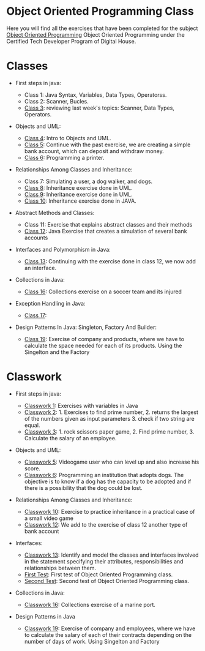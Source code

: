 # Object Oriented Programming Class
Here you will find all the exercises that have been completed for the subject [Object Oriented Programming](https://github.com/Pavelezl/Object-Oriented-Programming-CodingExercises/files/9871132/V2.-.Copia.de.Programa.de.Programacion.Orientada.a.Objetos.pdf) Object Oriented Programming under the Certified Tech Developer Program of Digital House.

# Classes
- First steps in java:
  - Class 1: Java Syntax, Variables, Data Types, Operatorss.
  - Class 2: Scanner, Bucles.
  - [Class 3](https://github.com/Pavelezl/Object-Oriented-Programming-CodingExercises/files/9872777/Ejercicio.profesor.3.docx.pdf): reviewing last week's topics: Scanner, Data Types, Operators. 
  
- Objects and UML:
  - [Class 4](https://github.com/Pavelezl/Object-Oriented-Programming-CodingExercises/files/9873821/Ejercicios.para.mesa.de.trabajo.-.Clase.4.docx.pdf): Intro to Objects and UML. 
  - [Class 5](https://github.com/Pavelezl/Object-Oriented-Programming-CodingExercises/files/9873821/Ejercicios.para.mesa.de.trabajo.-.Clase.4.docx.pdf): Continue with the past exercise, we are creating a simple bank account, which can deposit and withdraw money.
  - [Class 6](https://github.com/Pavelezl/Object-Oriented-Programming-CodingExercises/files/9874008/Ejercicio.Impresora.Alt.docx.1.pdf): Programming a printer.
  
- Relationships Among Classes and Inheritance:
  - Class 7: Simulating a user, a dog walker, and dogs.
  - [Class 8](https://github.com/Pavelezl/Object-Oriented-Programming-CodingExercises/files/9874502/Ejercicio.Herencia.Profe.C8.pdf): Inheritance exercise done in UML.
  - [Class 9](https://github.com/Pavelezl/Object-Oriented-Programming-CodingExercises/files/9874507/Ejercicio.integrador.clase.9.pdf): Inheritance exercise done in UML.
  - [Class 10](https://github.com/Pavelezl/Object-Oriented-Programming-CodingExercises/files/9879912/Ejercicio.Profesor.Clase.10.pdf): Inheritance exercise done in JAVA.

- Abstract Methods and Classes:
  - Class 11: Exercise that explains abstract classes and their methods
  - [Class 12](https://github.com/Pavelezl/Object-Oriented-Programming-CodingExercises/files/9881340/Ejercicio.para.Alumnos.docx.pdf): Java Exercise that creates a simulation of several bank accounts

- Interfaces and Polymorphism in Java:
  - [Class 13](https://github.com/Pavelezl/Object-Oriented-Programming-CodingExercises/files/9881340/Ejercicio.para.Alumnos.docx.pdf): Continuing with the exercise done in class 12, we now add an interface.

- Collections in Java:
  - [Class 16](https://github.com/Pavelezl/Object-Oriented-Programming-CodingExercises/files/9883083/Copia.de.Ejercicio.Colecciones.Profesor.docx.pdf): Collections exercise on a soccer team and its injured

- Exception Handling in Java:
  - [Class 17]( ): 

- Design Patterns In Java: Singleton, Factory And Builder: 
  - [Class 19]( ): Exercise of company and products, where we have to calculate the space needed for each of its products. Using the Singelton and the Factory
  

# Classwork
- First steps in java:
  - [Classwork 1](https://github.com/Pavelezl/Object-Oriented-Programming-CodingExercises/files/9872051/Ejercitacion.tipo.variables.docx.pdf): Exercises with variables in Java
  - [Classwork 2](https://github.com/Pavelezl/Object-Oriented-Programming-CodingExercises/files/9872051/Ejercitacion.tipo.variables.docx.pdf): 1. Exercises to find prime number, 2. returns the largest of the numbers given as input parameters 3. check if two string are equal.
  - [Classwork 3](https://github.com/Pavelezl/Object-Oriented-Programming-CodingExercises/files/9872825/Ejercitacion.mesa.de.trabajo.docx.pdf): 1. rock scissors paper game, 2. Find prime number, 3. Calculate the salary of an employee.
  
- Objects and UML:
  - [Classwork 5](https://github.com/Pavelezl/Object-Oriented-Programming-CodingExercises/files/9873961/Ejercicio.Mesa.de.trabajo.C5.pdf): Videogame user who can level up and also increase his score.
  - [Classwork 6](https://github.com/Pavelezl/Object-Oriented-Programming-CodingExercises/files/9874040/Ejercicio.para.mesa.de.trabajo.-.Clase.6.docx.1.pdf): Programming an institution that adopts dogs. The objective is to know if a dog has the capacity to be adopted and if there is a possibility that the dog could be lost.

- Relationships Among Classes and Inheritance:
  - [Classwork 10](https://github.com/Pavelezl/Object-Oriented-Programming-CodingExercises/files/9879927/Ejercicio.Mesas.Clase.10.pdf): Exercise to practice inheritance in a practical case of a small video game
  - [Classwork 12](https://github.com/Pavelezl/Object-Oriented-Programming-CodingExercises/files/9881340/Ejercicio.para.Alumnos.docx.pdf): We add to the exercise of class 12 another type of bank account

- Interfaces:
  - [Classwork 13](https://github.com/Pavelezl/Object-Oriented-Programming-CodingExercises/files/9882600/Ejercicio.Batalla.del.Futuro.docx.pdf): Identify and model the classes and interfaces involved in the statement specifying their attributes, responsibilities and relationships between them.
   - [First Test](https://github.com/Pavelezl/Object-Oriented-Programming-CodingExercises/files/9882935/Copia.de.Ejercicio.Tipo.Parcial.Alumnos.docx.pdf): First test of Object Oriented Programming class. 
   - [Second Test](https://github.com/Pavelezl/Object-Oriented-Programming-CodingExercises/files/9882930/Evaluacion.Parcial.Tema.1.1.docx.pdf): Second test of Object Oriented Programming class. 

- Collections in Java:
  - [Classwork 16](https://github.com/Pavelezl/Object-Oriented-Programming-CodingExercises/files/9883224/Ejercicio.Colecciones.Alumnos.docx.pdf): Collections exercise of a marine port.

- Design Patterns in Java
  - [Classwork 19]( ): Exercise of company and employees, where we have to calculate the salary of each of their contracts depending on the number of days of work. Using Singelton and Factory


